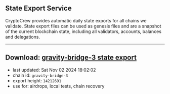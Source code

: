 ## State Export Service
CryptoCrew provides automatic daily state exports for all chains we validate. State export files can be used as genesis files and are a snapshot of the current blockchain state, including all validators, accounts, balances and delegations.

---
**Download: [gravity-bridge-3 state export](https://dl-eu2.ccvalidators.com/SERVICE/gravitybridge/gravity-bridge-3_export_14212691.json)**
---

- last updated: Sat Nov 02 2024 18:02:02
- chain id: `gravity-bridge-3`
- export height: `14212691`
- use for: airdrops, local tests, chain recovery
